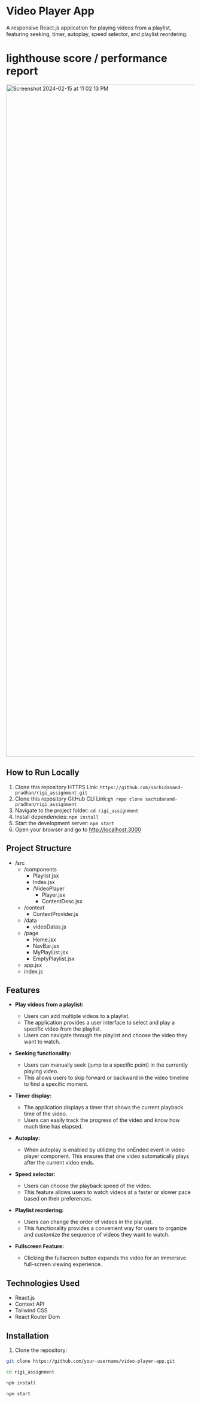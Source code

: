 # Video Player App

A responsive React.js application for playing videos from a playlist, featuring seeking, timer, autoplay, speed selector, and playlist reordering.

# lighthouse score / performance report
<img width="1791" alt="Screenshot 2024-02-15 at 11 02 13 PM" src="https://github.com/sachidanand-pradhan/rigi_assignment/assets/53556482/63e88876-6b92-4825-9741-d17f11626ebd">

## How to Run Locally

1. Clone this repository HTTPS Link: `https://github.com/sachidanand-pradhan/rigi_assignment.git`
2. Clone this repository GitHub CLI Link:`gh repo clone sachidanand-pradhan/rigi_assignment`
3. Navigate to the project folder: `cd rigi_assignment`
4. Install dependencies: `npm install`
5. Start the development server: `npm start`
6. Open your browser and go to [http://localhost:3000](http://localhost:3000)

## Project Structure

- /src
  - /components
    - Playlist.jsx
    - Index.jsx
    - /VideoPlayer
      - Player.jsx
      - ContentDesc.jsx
  - /context
    - ContextProvider.js
  - /data
    - videoDatas.js
  - /page
    - Home.jsx
    - NavBar.jsx
    - MyPlayList.jsx
    - EmptyPlaylist.jsx
  - app.jsx
  - index.js

## Features

- **Play videos from a playlist:**
  - Users can add multiple videos to a playlist.
  - The application provides a user interface to select and play a specific video from the playlist.
  - Users can navigate through the playlist and choose the video they want to watch.

- **Seeking functionality:**
  - Users can manually seek (jump to a specific point) in the currently playing video.
  - This allows users to skip forward or backward in the video timeline to find a specific moment.

- **Timer display:**
  - The application displays a timer that shows the current playback time of the video.
  - Users can easily track the progress of the video and know how much time has elapsed.

- **Autoplay:**
  - When autoplay is enabled by utilizing the onEnded event in video player component. This ensures that one video automatically plays after the current video ends.

- **Speed selector:**
  - Users can choose the playback speed of the video.
  - This feature allows users to watch videos at a faster or slower pace based on their preferences.

- **Playlist reordering:**
  - Users can change the order of videos in the playlist.
  - This functionality provides a convenient way for users to organize and customize the sequence of videos they want to watch.

- **Fullscreen Feature:**
  - Clicking the fullscreen button expands the video for an immersive full-screen viewing experience.

## Technologies Used

- React.js
- Context API
- Tailwind CSS
- React Router Dom

## Installation

1. Clone the repository:

```bash
git clone https://github.com/your-username/video-player-app.git

```

```bash
cd rigi_assignment
```
```bash
npm install
```
```bash
npm start
```


